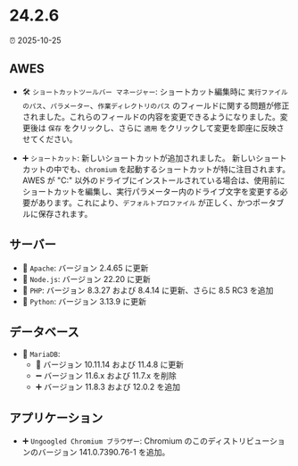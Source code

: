 # 24.2.6

⏰ 2025-10-25

## AWES
- 🛠️ `ショートカットツールバー マネージャー`: ショートカット編集時に `実行ファイルのパス`、`パラメーター`、`作業ディレクトリのパス` のフィールドに関する問題が修正されました。これらのフィールドの内容を変更できるようになりました。変更後は `保存` をクリックし、さらに `適用` をクリックして変更を即座に反映させてください。

- ➕ `ショートカット`: 新しいショートカットが追加されました。
新しいショートカットの中でも、`chromium` を起動するショートカットが特に注目されます。AWES が "C:\" 以外のドライブにインストールされている場合は、使用前にショートカットを編集し、実行パラメーター内のドライブ文字を変更する必要があります。これにより、`デフォルトプロファイル` が正しく、かつポータブルに保存されます。

## サーバー
- 🔄 `Apache`: バージョン 2.4.65 に更新  
- 🔄 `Node.js`: バージョン 22.20 に更新  
- 🔄 `PHP`: バージョン 8.3.27 および 8.4.14 に更新、さらに 8.5 RC3 を追加  
- 🔄 `Python`: バージョン 3.13.9 に更新  

## データベース
- 🔄 `MariaDB`:  
    - 🔄 バージョン 10.11.14 および 11.4.8 に更新  
    - ➖ バージョン 11.6.x および 11.7.x を削除  
    - ➕ バージョン 11.8.3 および 12.0.2 を追加  

## アプリケーション
- ➕ `Ungoogled Chromium ブラウザー`: Chromium のこのディストリビューションのバージョン 141.0.7390.76-1 を追加。

